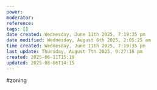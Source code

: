 ```yaml
---
power: 
moderator: 
reference: 
tags: []
date created: Wednesday, June 11th 2025, 7:19:35 pm
date modified: Wednesday, August 6th 2025, 2:05:25 am
time created: Wednesday, June 11th 2025, 7:19:35 pm
last update: Thursday, August 7th 2025, 9:27:16 pm
created: 2025-06-11T15:19
updated: 2025-08-06T14:15
---
```

#zoning 
